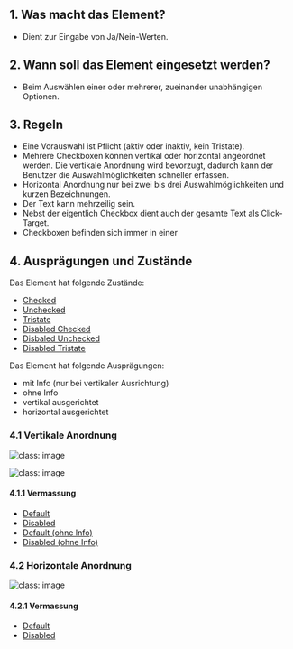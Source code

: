 ## 1. Was macht das Element?
*   Dient zur Eingabe von Ja/Nein-Werten.

## 2. Wann soll das Element eingesetzt werden?
*   Beim Auswählen einer oder mehrerer, zueinander unabhängigen Optionen.

## 3. Regeln
*   Eine Vorauswahl ist Pflicht (aktiv oder inaktiv, kein Tristate).
*   Mehrere Checkboxen können vertikal oder horizontal angeordnet werden. Die vertikale Anordnung wird bevorzugt, dadurch kann der Benutzer die Auswahlmöglichkeiten schneller erfassen.
*   Horizontal Anordnung nur bei zwei bis drei Auswahlmöglichkeiten und kurzen Bezeichnungen.
*   Der Text kann mehrzeilig sein.
*   Nebst der eigentlich Checkbox dient auch der gesamte Text als Click-Target.
*   Checkboxen befinden sich immer in einer 

## 4. Ausprägungen und Zustände
Das Element hat folgende Zustände:
*   [Checked](https://sbb.invisionapp.com/d/main#/console/14051805/313166973/inspect)
*   [Unchecked](https://sbb.invisionapp.com/d/main#/console/14051805/313166978/inspect)
*   [Tristate](https://sbb.invisionapp.com/d/main#/console/14051805/313166976/inspect)
*   [Disabled Checked](https://sbb.invisionapp.com/d/main#/console/14051805/313166974/inspect)
*   [Disbaled Unchecked](https://sbb.invisionapp.com/d/main#/console/14051805/313166977/inspect)
*   [Disabled Tristate](https://sbb.invisionapp.com/d/main#/console/14051805/313166975/inspect)

Das Element hat folgende Ausprägungen:

*   mit Info (nur bei vertikaler Ausrichtung)
*   ohne Info
*   vertikal ausgerichtet
*   horizontal ausgerichtet

### 4.1 Vertikale Anordnung
![](https://raw.githubusercontent.com/sbb-design-systems/mdsd/master/elements/13-checkbox/images/ME13_Vertikal_default.png 'class: image')

![](https://raw.githubusercontent.com/sbb-design-systems/mdsd/master/elements/13-checkbox/images/ME13_Vertikal_ohne_Info.png 'class: image')


#### 4.1.1 Vermassung
*   [Default](https://sbb.invisionapp.com/d/main#/console/14051805/313166979/inspect)
*   [Disabled](https://sbb.invisionapp.com/d/main#/console/14051805/313166980/inspect)
*   [Default (ohne Info)](https://sbb.invisionapp.com/d/main#/console/14051805/313166981/inspect)
*   [Disabled (ohne Info)](https://sbb.invisionapp.com/d/main#/console/14051805/313166982/inspect)

### 4.2 Horizontale Anordnung
![](https://raw.githubusercontent.com/sbb-design-systems/mdsd/master/elements/13-checkbox/images/ME13_Horizontal.png 'class: image')


#### 4.2.1 Vermassung
*   [Default](https://sbb.invisionapp.com/d/main#/console/14051805/313166971/inspect)
*   [Disabled](https://sbb.invisionapp.com/d/main#/console/14051805/313166972/inspect)